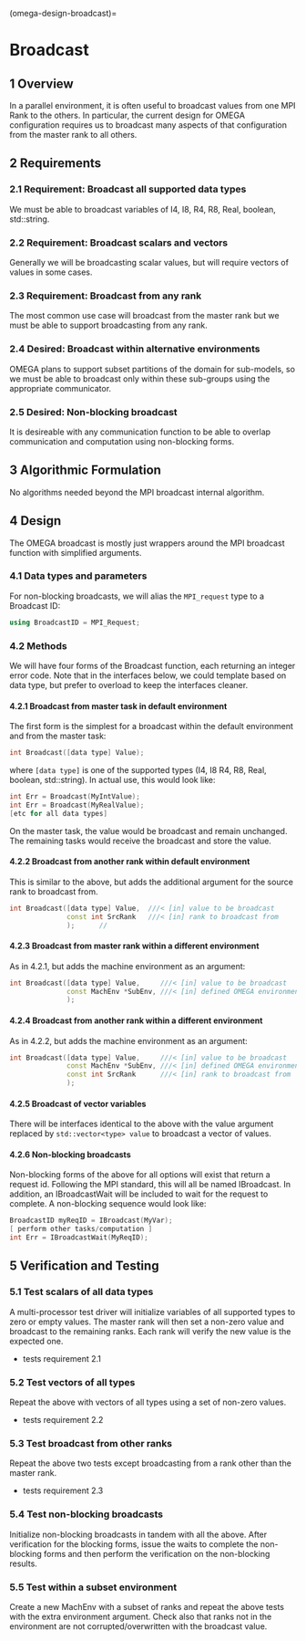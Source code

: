 <!--
© 2025. Triad National Security, LLC. All rights reserved.
This program was produced under U.S. Government contract 89233218CNA000001 for Los Alamos National Laboratory (LANL), which is operated by Triad National Security, LLC for the U.S. Department of Energy/National Nuclear Security Administration. All rights in the program are reserved by Triad National Security, LLC, and the U.S. Department of Energy/National Nuclear Security Administration. The Government is granted for itself and others acting on its behalf a nonexclusive, paid-up, irrevocable worldwide license in this material to reproduce, prepare. derivative works, distribute copies to the public, perform publicly and display publicly, and to permit others to do so.
-->

(omega-design-broadcast)=
# Broadcast

## 1 Overview

In a parallel environment, it is often useful to broadcast values from
one MPI Rank to the others. In particular, the current design for
OMEGA configuration requires us to broadcast many aspects of that
configuration from the master rank to all others.

## 2 Requirements

### 2.1 Requirement: Broadcast all supported data types

We must be able to broadcast variables of I4, I8, R4, R8, Real,
boolean, std::string.

### 2.2 Requirement: Broadcast scalars and vectors

Generally we will be broadcasting scalar values, but will require
vectors of values in some cases.

### 2.3 Requirement: Broadcast from any rank

The most common use case will broadcast from the master rank but
we must be able to support broadcasting from any rank.

### 2.4 Desired: Broadcast within alternative environments

OMEGA plans to support subset partitions of the domain for sub-models,
so we must be able to broadcast only within these sub-groups using
the appropriate communicator.

### 2.5 Desired: Non-blocking broadcast

It is desireable with any communication function to be able to
overlap communication and computation using non-blocking forms.

## 3 Algorithmic Formulation

No algorithms needed beyond the MPI broadcast internal algorithm.

## 4 Design

The OMEGA broadcast is mostly just wrappers around the MPI broadcast
function with simplified arguments.

### 4.1 Data types and parameters

For non-blocking broadcasts, we will alias the `MPI_request` type
to a Broadcast ID:

```c++
using BroadcastID = MPI_Request;
```

### 4.2 Methods

We will have four forms of the Broadcast function, each returning an
integer error code.  Note that in the interfaces below, we could
template based on data type, but prefer to overload to keep the
interfaces cleaner.

#### 4.2.1 Broadcast from master task in default environment

The first form is the simplest for a broadcast within the default
environment and from the master task:

```c++
int Broadcast([data type] Value);
```

where `[data type]` is one of the supported types (I4, I8 R4, R8, Real,
boolean, std::string). In actual use, this would look like:

```c++
int Err = Broadcast(MyIntValue);
int Err = Broadcast(MyRealValue);
[etc for all data types]
```

On the master task, the value would be broadcast and remain unchanged.
The remaining tasks would receive the broadcast and store the value.

#### 4.2.2 Broadcast from another rank within default environment

This is similar to the above, but adds the additional argument
for the source rank to broadcast from.

```c++
int Broadcast([data type] Value,  ///< [in] value to be broadcast
              const int SrcRank   ///< [in] rank to broadcast from
              );      //
```

#### 4.2.3 Broadcast from master rank within a different environment

As in 4.2.1, but adds the machine environment as an argument:

```c++
int Broadcast([data type] Value,     ///< [in] value to be broadcast
              const MachEnv *SubEnv, ///< [in] defined OMEGA environment
              );
```

#### 4.2.4 Broadcast from another rank within a different environment

As in 4.2.2, but adds the machine environment as an argument:

```c++
int Broadcast([data type] Value,     ///< [in] value to be broadcast
              const MachEnv *SubEnv, ///< [in] defined OMEGA environment
              const int SrcRank      ///< [in] rank to broadcast from
              );
```

#### 4.2.5 Broadcast of vector variables

There will be interfaces identical to the above with the value argument
replaced by `std::vector<type> value` to broadcast a vector of values.

#### 4.2.6 Non-blocking broadcasts

Non-blocking forms of the above for all options will exist that
return a request id. Following the MPI standard, this will all
be named IBroadcast. In addition, an IBroadcastWait will be
included to wait for the request to complete. A non-blocking
sequence would look like:

```c++
BroadcastID myReqID = IBroadcast(MyVar);
[ perform other tasks/computation ]
int Err = IBroadcastWait(MyReqID);
```

## 5 Verification and Testing

### 5.1 Test scalars of all data types

A multi-processor test driver will initialize variables of all supported
types to zero or empty values. The master rank will then set a non-zero
value and broadcast to the remaining ranks. Each rank will verify the
new value is the expected one.
  - tests requirement 2.1

### 5.2 Test vectors of all types

Repeat the above with vectors of all types using a set of non-zero
values.
  - tests requirement 2.2

### 5.3 Test broadcast from other ranks

Repeat the above two tests except broadcasting from a rank other
than the master rank.
  - tests requirement 2.3

### 5.4 Test non-blocking broadcasts

Initialize non-blocking broadcasts in tandem with all the
above. After verification for the blocking forms, issue the
waits to complete the non-blocking forms and then perform the
verification on the non-blocking results.

### 5.5 Test within a subset environment

Create a new MachEnv with a subset of ranks and repeat the above tests
with the extra environment argument. Check also that ranks not in
the environment are not corrupted/overwritten with the broadcast value.
